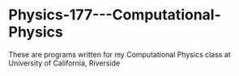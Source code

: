 # Physics-177---Computational-Physics

These are programs written for my Computational Physics class at University of California, Riverside
